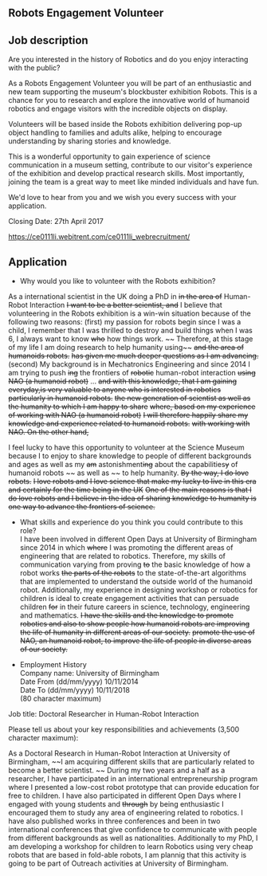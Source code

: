  Robots Engagement Volunteer
 ---

## Job description

Are you interested in the history of Robotics and do you enjoy interacting with
the public?

As a Robots Engagement Volunteer you will be part of an enthusiastic and new team
supporting the museum's blockbuster exhibition Robots. This is a chance for you
to research and explore the innovative world of humanoid robotics and engage
visitors with the incredible objects on display.

Volunteers will be based inside the Robots exhibition delivering pop-up object
handling to families and adults alike, helping to encourage understanding by
sharing stories and knowledge.

This is a wonderful opportunity to gain experience of science communication in a
museum setting, contribute to our visitor's experience of the exhibition and
develop practical research skills. Most importantly, joining the team is a great
way to meet like minded individuals and have fun.

We'd love to hear from you and we wish you every success with your application.

Closing Date: 27th April 2017

https://ce0111li.webitrent.com/ce0111li_webrecruitment/


## Application

* Why would you like to volunteer with the Robots exhibition?  

As a international scientist in the UK doing a PhD in ~~in the area of~~
Human-Robot Interaction ~~I want to be a better scientist, and~~
I believe that volunteering in the Robots exhibition is a win-win situation
because of the following two reasons:
(first)
my passion for robots begin since I was a child, I remember that I was
thrilled to destroy and build things when I was 6, I always want to know ~~who~~
how things work.
~~ Therefore, at this stage of my life I am doing research to help humanity using~~
~~and the area of~~
~~humanoids robots.~~
~~has given me much deeper questions as I am advancing.~~
(second)
My background is in Mechatronics Engineering and since 2014 I am trying
to push ~~ing~~ the frontiers of ~~robotic~~ human-robot interaction
~~using NAO (a humanoid robot)~~
...
~~and with this knowledge, that I am gaining everyday,is very valuable to
anyone who is interested in robotics particularly in humanoid robots.~~
~~the new generation of scientist as well as the humanity to which I am happy to share~~
~~where, based on my experience of working with NAO (a humanoid robot)~~
~~I will therefore happily share my knowledge and experience related to humanoid robots.~~
 ~~with working with NAO.  On the other hand,~~


I feel lucky to have this opportunity to volunteer at the Science Museum
because I to enjoy to share knowledge to people of different backgrounds and ages
as well as my ~~am~~ astonishment~~ing~~ about the capabilities~~y~~ of humanoid robots
~~ as  well as ~~ to help humanity.
~~By the way, I do love robots.~~
~~I love robots and I love science that make my lucky to live in this era and
certainly for the time being in the UK~~
~~One of the main reasons is that I do love robots and I believe in the idea of
sharing knowledge to humanity is one way to advance the frontiers of science.~~


* What skills and experience do you think you could contribute to this role?  
I have been involved in different Open Days at University of Birmingham since 2014
in which ~~where~~ I was promoting the different areas of engineering that are
related to robotics.
Therefore, my skills of communication varying from
proving ~~to~~ the basic knowledge of how a robot works ~~the parts of the robots~~
to the state-of-the-art algorithms that are implemented to understand the outside
world of the humanoid robot.
Additionally, my experience in designing workshop or robotics for children is
ideal to create engagement activities that can persuade children ~~for~~ in their
future careers in science, technology, engineering and mathematics.
~~I have the skills and the knowledge to promote robotics and also to show people
how humanoid robots are improving the life of humanity in different areas of
our society.~~
~~promote the use of NAO, an humanoid robot, to improve the life of people in
diverse areas of our society.~~


* Employment History  
Company name: University of Birmingham  
Date From (dd/mm/yyyy) 10/11/2014  
Date To (dd/mm/yyyy) 10/11/2018  
(80 character maximum)  

Job title: Doctoral Researcher in Human-Robot Interaction    

Please tell us about your key responsibilities and achievements (3,500 character maximum):  

As a Doctoral Research in Human-Robot Interaction at University of Birmingham,
~~I am acquiring different skills that are particularly related to become a better
scientist. ~~
During my two years and a half as a researcher, I have participated in an
international entrepreneurship program where I presented a low-cost robot prototype
that can provide education for free to children. I have also participated in different
Open Days where I engaged with young students and ~~through~~ by being enthusiastic
I encouraged them to study any area of engineering related to robotics. I have also
published works in three conferences and been in two international conferences that
give confidence to communicate with people from different backgrounds as well as nationalities.
Additionally to my PhD, I am developing a workshop for children to learn Robotics
using very cheap robots that are based in fold-able robots, I am plannig that this
activity is going to be part of Outreach activities at University of Birmingham.

